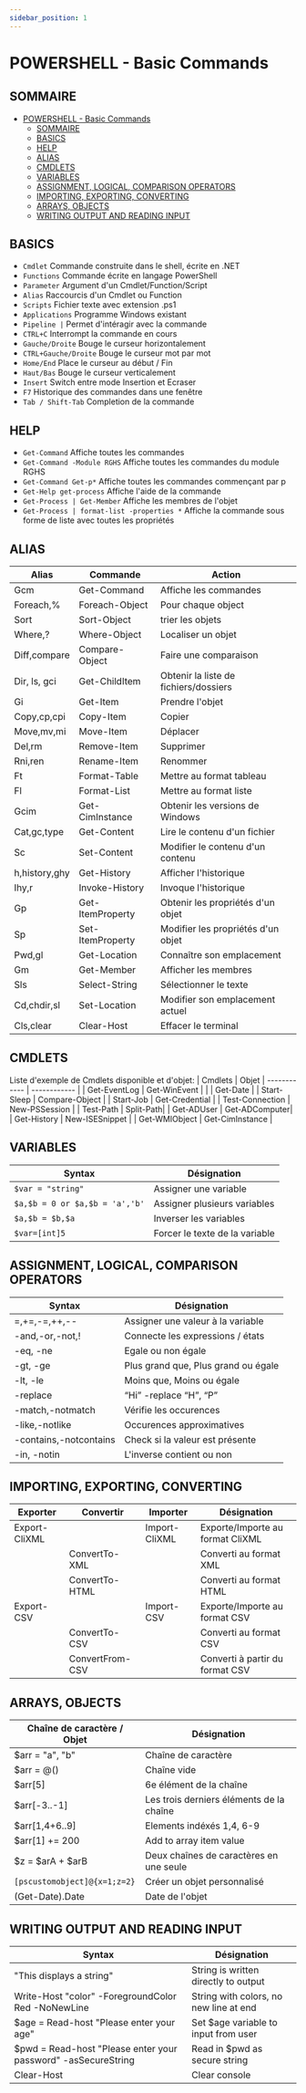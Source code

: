 ```yaml
---
sidebar_position: 1
---
```

# POWERSHELL - Basic Commands

## SOMMAIRE
- [POWERSHELL - Basic Commands](#powershell---basic-commands)
  - [SOMMAIRE](#sommaire)
  - [BASICS](#basics)
  - [HELP](#help)
  - [ALIAS](#alias)
  - [CMDLETS](#cmdlets)
  - [VARIABLES](#variables)
  - [ASSIGNMENT, LOGICAL, COMPARISON OPERATORS](#assignment-logical-comparison-operators)
  - [IMPORTING, EXPORTING, CONVERTING](#importing-exporting-converting)
  - [ARRAYS, OBJECTS](#arrays-objects)
  - [WRITING OUTPUT AND READING INPUT](#writing-output-and-reading-input)

## BASICS
- `Cmdlet` Commande construite dans le shell, écrite en .NET
- `Functions` Commande écrite en langage PowerShell
- `Parameter` Argument d'un Cmdlet/Function/Script
- `Alias` Raccourcis d'un Cmdlet ou Function
- `Scripts` Fichier texte avec extension .ps1
- `Applications` Programme Windows existant
- `Pipeline |` Permet d'intéragir avec la commande
- `CTRL+C` Interrompt la commande en cours
- `Gauche/Droite` Bouge le curseur horizontalement
- `CTRL+Gauche/Droite` Bouge le curseur mot par mot
- `Home/End` Place le curseur au début / Fin 
- `Haut/Bas` Bouge le curseur verticalement
- `Insert` Switch entre mode Insertion et Ecraser
- `F7` Historique des commandes dans une fenêtre
- `Tab / Shift-Tab` Completion de la commande
## HELP
- `Get-Command` Affiche toutes les commandes
- `Get-Command -Module RGHS` Affiche toutes les commandes du module RGHS
- `Get-Command Get-p*` Affiche toutes les commandes commençant par p
- `Get-Help get-process` Affiche l'aide de la commande
- `Get-Process | Get-Member` Affiche les membres de l'objet
- `Get-Process | format-list -properties *` Affiche la commande sous forme de liste avec toutes les propriétés
## ALIAS
| Alias | Commande | Action |
| ------ | -------- | ----- |
| Gcm | Get-Command | Affiche les commandes
| Foreach,% | Foreach-Object | Pour chaque object
| Sort | Sort-Object | trier les objets
| Where,? | Where-Object | Localiser un objet
| Diff,compare | Compare-Object | Faire une comparaison
| Dir, ls, gci | Get-ChildItem | Obtenir la liste de fichiers/dossiers
| Gi | Get-Item | Prendre l'objet
| Copy,cp,cpi | Copy-Item | Copier
| Move,mv,mi | Move-Item | Déplacer
| Del,rm | Remove-Item | Supprimer
| Rni,ren | Rename-Item | Renommer
| Ft | Format-Table | Mettre au format tableau
| Fl | Format-List | Mettre au format liste
| Gcim | Get-CimInstance | Obtenir les versions de Windows
| Cat,gc,type | Get-Content | Lire le contenu d'un fichier
| Sc | Set-Content | Modifier le contenu d'un contenu
| h,history,ghy | Get-History | Afficher l'historique
| Ihy,r | Invoke-History | Invoque l'historique
| Gp | Get-ItemProperty | Obtenir les propriétés d'un objet
| Sp | Set-ItemProperty | Modifier les propriétés d'un objet
| Pwd,gl | Get-Location | Connaître son emplacement
| Gm | Get-Member | Afficher les membres 
| Sls | Select-String | Sélectionner le texte
| Cd,chdir,sl | Set-Location | Modifier son emplacement actuel
| Cls,clear | Clear-Host | Effacer le terminal
## CMDLETS

Liste d'exemple de Cmdlets disponible et d'objet:
| Cmdlets   | Objet
| ------------ | ------------ |
| Get-EventLog | Get-WinEvent |
|   | Get-Date |
| Start-Sleep | Compare-Object |
| Start-Job | Get-Credential  |
| Test-Connection | New-PSSession |
| Test-Path | Split-Path|
| Get-ADUser | Get-ADComputer|
| Get-History | New-ISESnippet |
| Get-WMIObject | Get-CimInstance |
## VARIABLES
| Syntax | Désignation
| ----|-----|
|`$var = "string"`  | Assigner une variable|
| `$a,$b = 0 or $a,$b = 'a','b'` | Assigner plusieurs variables|
| `$a,$b = $b,$a` | Inverser les variables|
| `$var=[int]5` | Forcer le texte de la variable|
## ASSIGNMENT, LOGICAL, COMPARISON OPERATORS

| Syntax | Désignation |
| ------ | ------- |
|=,+=,-=,++,-- |Assigner une valeur à la variable|
|-and,-or,-not,! |Connecte les expressions / états |
|-eq, -ne |Egale ou non égale |
|-gt, -ge |Plus grand que, Plus grand ou égale |
|-lt, -le |Moins que, Moins ou égale |
|-replace |“Hi” -replace “H”, “P” |
|-match,-notmatch | Vérifie les occurences |
|-like,-notlike |Occurences approximatives |
|-contains,-notcontains |Check si la valeur est présente |
|-in, -notin |L'inverse contient ou non|
## IMPORTING, EXPORTING, CONVERTING

| Exporter | Convertir |Importer | Désignation |
| ---------|-----------|--------|-------------|
| Export-CliXML | | Import-CliXML| Exporte/Importe au format CliXML
| | ConvertTo-XML || Converti au format XML
| |ConvertTo-HTML|| Converti au format HTML
| Export-CSV | |Import-CSV |  Exporte/Importe au format CSV
| |ConvertTo-CSV || Converti au format CSV
| |ConvertFrom-CSV || Converti à partir du format CSV
## ARRAYS, OBJECTS

| Chaîne de caractère / Objet | Désignation |
| ----- | ----- |
|$arr = "a", "b" | Chaîne de caractère |
|$arr = @() | Chaîne vide|
|$arr[5] | 6e élément de la chaîne|
|$arr[-3..-1] | Les trois derniers éléments de la chaîne|
|$arr[1,4+6..9] | Elements indéxés 1,4, 6-9|
|$arr[1] += 200 | Add to array item value|
|$z = $arA + $arB | Deux chaînes de caractères en une seule|
|`[pscustomobject]@{x=1;z=2}` | Créer un objet personnalisé|
|(Get-Date).Date |Date de l'objet|
## WRITING OUTPUT AND READING INPUT
| Syntax | Désignation |
| ------ | ------------ |
| "This displays a string" |String is written directly to output|
| Write-Host "color" -ForegroundColor Red -NoNewLine |String with colors, no new line at end|
| $age = Read-host "Please enter your age" |Set $age variable to input from user|
| $pwd = Read-host "Please enter your password" -asSecureString |Read in $pwd as secure string|
| Clear-Host| Clear console|


